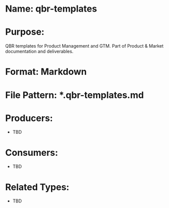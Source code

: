 # Name: qbr-templates

# Purpose:
QBR templates for Product Management and GTM. Part of Product & Market documentation and deliverables.

# Format: Markdown

# File Pattern: *.qbr-templates.md

# Producers:
- TBD

# Consumers:
- TBD

# Related Types:
- TBD
